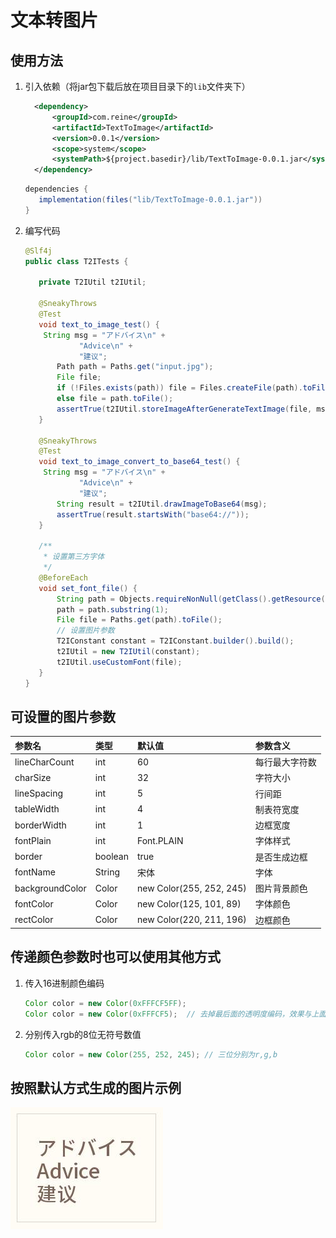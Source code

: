 # 文本转图片

## 使用方法

1. 引入依赖（将jar包下载后放在项目目录下的`lib`文件夹下）

   ```xml
     <dependency>
         <groupId>com.reine</groupId>
         <artifactId>TextToImage</artifactId>
         <version>0.0.1</version>
         <scope>system</scope>
         <systemPath>${project.basedir}/lib/TextToImage-0.0.1.jar</systemPath>
     </dependency>
   ```
   
   ```groovy
   dependencies {
      implementation(files("lib/TextToImage-0.0.1.jar"))
   }
   ```

2. 编写代码

    ```java
   @Slf4j
   public class T2ITests {
   
       private T2IUtil t2IUtil;
   
       @SneakyThrows
       @Test
       void text_to_image_test() {
        String msg = "アドバイス\n" +
                "Advice\n" +
                "建议";
           Path path = Paths.get("input.jpg");
           File file;
           if (!Files.exists(path)) file = Files.createFile(path).toFile();
           else file = path.toFile();
           assertTrue(t2IUtil.storeImageAfterGenerateTextImage(file, msg));
       }
   
       @SneakyThrows
       @Test
       void text_to_image_convert_to_base64_test() {
        String msg = "アドバイス\n" +
                "Advice\n" +
                "建议";
           String result = t2IUtil.drawImageToBase64(msg);
           assertTrue(result.startsWith("base64://"));
       }
   
       /**
        * 设置第三方字体
        */
       @BeforeEach
       void set_font_file() {
           String path = Objects.requireNonNull(getClass().getResource("/font/SourceHanSansCN-Medium.otf")).getPath();
           path = path.substring(1);
           File file = Paths.get(path).toFile();
           // 设置图片参数
           T2IConstant constant = T2IConstant.builder().build();
           t2IUtil = new T2IUtil(constant);
           t2IUtil.useCustomFont(file);
       }
   }
    ```

## 可设置的图片参数

| 参数名             | 类型      | 默认值                      | 参数含义    |
|:----------------|:--------|:-------------------------|:--------|
| lineCharCount   | int     | 60                       | 每行最大字符数 |
| charSize        | int     | 32                       | 字符大小    |
| lineSpacing     | int     | 5                        | 行间距     |
| tableWidth      | int     | 4                        | 制表符宽度   |
| borderWidth     | int     | 1                        | 边框宽度    |
| fontPlain       | int     | Font.PLAIN               | 字体样式    |
| border          | boolean | true                     | 是否生成边框  |
| fontName        | String  | 宋体                       | 字体      |
| backgroundColor | Color   | new Color(255, 252, 245) | 图片背景颜色  |
| fontColor       | Color   | new Color(125, 101, 89)  | 字体颜色    |
| rectColor       | Color   | new Color(220, 211, 196) | 边框颜色    |

## 传递颜色参数时也可以使用其他方式

1. 传入16进制颜色编码
   
   ```java
   Color color = new Color(0xFFFCF5FF);
   Color color = new Color(0xFFFCF5);  // 去掉最后面的透明度编码，效果与上面一行效果一样   
   ```
   
2. 分别传入rgb的8位无符号数值

   ```java
   Color color = new Color(255, 252, 245); // 三位分别为r,g,b
   ```
   
## 按照默认方式生成的图片示例

![example](./img/example.jpg)